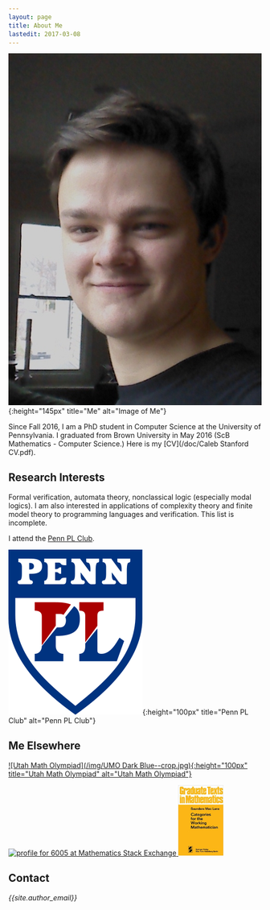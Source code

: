 ```yaml
---
layout: page
title: About Me
lastedit: 2017-03-08
---
```


![me](/img/face.jpg){:height="145px" title="Me" alt="Image of Me"}

Since Fall 2016, I am a PhD student in Computer Science at the University of Pennsylvania.
I graduated from Brown University in May 2016 (ScB Mathematics - Computer Science.)
Here is my [CV](/doc/Caleb Stanford CV.pdf).

## Research Interests

Formal verification, automata theory, nonclassical logic (especially modal logics). I am also interested in applications of complexity theory and finite model theory to programming languages and verification. This list is incomplete.

I attend the [Penn PL Club](http://www.cis.upenn.edu/~plclub/).

![me](/img/plclub-logo.svg){:height="100px" title="Penn PL Club" alt="Penn PL Club"}




<!-- . -->

## Me Elsewhere

[![Utah Math Olympiad](/img/UMO Dark Blue--crop.jpg){:height="100px" title="Utah Math Olympiad" alt="Utah Math Olympiad"}](http://www.utmath.org)

<a href="http://math.stackexchange.com/users/68107/6005">
<img src="http://math.stackexchange.com/users/flair/68107.png?theme=dark" height="50px" alt="profile for 6005 at Mathematics Stack Exchange" title="profile for 6005 at Mathematics Stack Exchange">
</a>

<!-- Global SE profile -->
<!-- <a href="http://stackexchange.com/users/2323749">
	<img src="http://stackexchange.com/users/flair/2323749.png?theme=dark" width="208" height="58" alt="profile for 6005 on Stack Exchange" title="profile for 6005 on Stack Exchange">
</a> -->

<a href="http://math.jhu.edu/~savitt/GTM.html">
<img src="/img/maclane.jpg" width="90" alt="What Springer-Verlag Graduate Text in Mathematics are you?" title="What Springer-Verlag Graduate Text in Mathematics are you?">
</a>

<!-- Full thing -->
<!-- <table><tr><td>
	<img src="http://math.jhu.edu/~savitt/GTM/maclane.jpg" width="90" height="140" alt="" title="Mac Lane"></td><td><p>If I were a Springer-Verlag Graduate Text in Mathematics, I would be Saunders Mac Lane's <b><i>Categories for the Working Mathematician</i></b>.</p><p>I provide an array of general ideas useful in a wide variety of fields.  Starting from foundations, I illuminate the concepts of category, functor, natural transformation, and duality.  I then turn to adjoint functors, which provide a description of universal constructions, an analysis of the representation of functors by sets of morphisms, and a means of manipulating direct and inverse limits. </p><p>Which Springer GTM would <i>you</i> be? <a href="http://math.jhu.edu/~savitt/GTM.html">The Springer GTM Test</a></p>
</td></tr></table> -->

## Contact

<section>
<address>
<i class="icon-mail"></i> {{site.author_email}}
</address>
</section>
